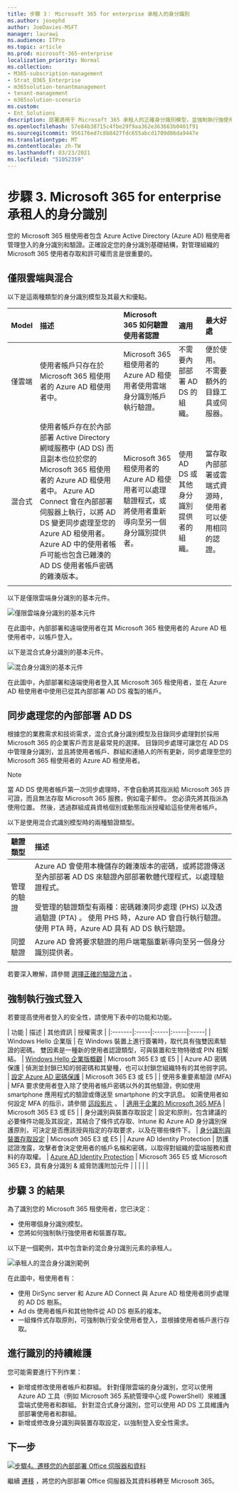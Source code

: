 ```yaml
---
title: 步驟 3： Microsoft 365 for enterprise 承租人的身分識別
ms.author: josephd
author: JoeDavies-MSFT
manager: laurawi
ms.audience: ITPro
ms.topic: article
ms.prod: microsoft-365-enterprise
localization_priority: Normal
ms.collection:
- M365-subscription-management
- Strat_O365_Enterprise
- m365solution-tenantmanagement
- tenant-management
- m365solution-scenario
ms.custom:
- Ent_Solutions
description: 部署適用于 Microsoft 365 承租人的正確身分識別模型，並強制執行強使用者登入。
ms.openlocfilehash: 57e84b38715c4fbe29f9aa362e363663b0401f91
ms.sourcegitcommit: 956176ed7c8b8427fdc655abcd1709d86da9447e
ms.translationtype: MT
ms.contentlocale: zh-TW
ms.lasthandoff: 03/23/2021
ms.locfileid: "51052359"
---
```

# <a name="step-3-identity-for-your-microsoft-365-for-enterprise-tenants"></a>步驟 3. Microsoft 365 for enterprise 承租人的身分識別

您的 Microsoft 365 租使用者包含 Azure Active Directory (Azure AD) 租使用者管理登入的身分識別和驗證。正確設定您的身分識別基礎結構，對管理組織的 Microsoft 365 使用者存取和許可權而言是很重要的。

## <a name="cloud-only-vs-hybrid"></a>僅限雲端與混合

以下是這兩種類型的身分識別模型及其最大和優點。


| Model | 描述 | Microsoft 365 如何驗證使用者認證 | 適用 | 最大好處 |
|:-------|:-----|:-----|:-----|:-----|
| 僅雲端 | 使用者帳戶只存在於 Microsoft 365 租使用者的 Azure AD 租使用者中。 | Microsoft 365 租使用者的 Azure AD 租使用者使用雲端身分識別帳戶執行驗證。 | 不需要內部部署 AD DS 的組織。 | 便於使用。 不需要額外的目錄工具或伺服器。 |
| 混合式 |  使用者帳戶存在於內部部署 Active Directory 網域服務中 (AD DS) 而且副本也位於您的 Microsoft 365 租使用者的 Azure AD 租使用者中。 Azure AD Connect 會在內部部署伺服器上執行，以將 AD DS 變更同步處理至您的 Azure AD 租使用者。 Azure AD 中的使用者帳戶可能也包含已雜湊的 AD DS 使用者帳戶密碼的雜湊版本。 | Microsoft 365 租使用者的 Azure AD 租使用者可以處理驗證程式，或將使用者重新導向至另一個身分識別提供者。 | 使用 AD DS 或其他身分識別提供者的組織。 | 當存取內部部署或雲端式資源時，使用者可以使用相同的認證。 |
||||||

以下是僅限雲端身分識別的基本元件。
 
![僅限雲端身分識別的基本元件](../media/about-microsoft-365-identity/cloud-only-identity.png)

在此圖中，內部部署和遠端使用者在其 Microsoft 365 租使用者的 Azure AD 租使用者中，以帳戶登入。

以下是混合式身分識別的基本元件。

![混合身分識別的基本元件](../media/about-microsoft-365-identity/hybrid-identity.png)

在此圖中，內部部署和遠端使用者登入其 Microsoft 365 租使用者，並在 Azure AD 租使用者中使用已從其內部部署 AD DS 複製的帳戶。

## <a name="synchronizing-your-on-premises-ad-ds"></a>同步處理您的內部部署 AD DS

根據您的業務需求和技術需求，混合式身分識別模型及目錄同步處理對於採用 Microsoft 365 的企業客戶而言是最常見的選擇。 目錄同步處理可讓您在 AD DS 中管理身分識別，並且將使用者帳戶、群組和連絡人的所有更新，同步處理至您的 Microsoft 365 租使用者的 Azure AD 租使用者。

>[!Note]
>當 AD DS 使用者帳戶第一次同步處理時，不會自動將其指派給 Microsoft 365 許可證，而且無法存取 Microsoft 365 服務，例如電子郵件。 您必須先將其指派為使用位置。 然後，透過群組成員資格個別或動態指派授權給這些使用者帳戶。
>

以下是使用混合式識別模型時的兩種驗證類型。

| 驗證類型 | 描述 |
|:-------|:-----|
| 管理的驗證 | Azure AD 會使用本機儲存的雜湊版本的密碼，或將認證傳送至內部部署 AD DS 來驗證內部部署軟體代理程式，以處理驗證程式。 <br> <br>  受管理的驗證類型有兩種：密碼雜湊同步處理 (PHS) 以及透過驗證 (PTA) 。 使用 PHS 時，Azure AD 會自行執行驗證。 使用 PTA 時，Azure AD 具有 AD DS 執行驗證。 |
| 同盟驗證 | Azure AD 會將要求驗證的用戶端電腦重新導向至另一個身分識別提供者。 |
|  |  |

若要深入瞭解，請參閱 [選擇正確的驗證方法](/azure/active-directory/hybrid/choose-ad-authn) 。

## <a name="enforcing-strong-sign-ins"></a>強制執行強式登入

若要提高使用者登入的安全性，請使用下表中的功能和功能。

| 功能 | 描述 | 其他資訊 | 授權需求 |
|:-------|:-----|:-----|:-----|:-----|
| Windows Hello 企業版 | 在 Windows 裝置上進行簽署時，取代具有強雙因素驗證的密碼。 雙因素是一種新的使用者認證類型，可與裝置和生物特徵或 PIN 相繫結。 | [Windows Hello 企業版概觀](/windows/security/identity-protection/hello-for-business/hello-overview) | Microsoft 365 E3 或 E5 |
| Azure AD 密碼保護 | 偵測並封鎖已知的弱密碼和其變種，也可以封鎖您組織特有的其他弱字詞。 | [設定 Azure AD 密碼保護](/azure/active-directory/authentication/concept-password-ban-bad) | Microsoft 365 E3 或 E5 |
| 使用多重要素驗證 (MFA) | MFA 要求使用者登入除了使用者帳戶密碼以外的其他驗證，例如使用 smartphone 應用程式的驗證或傳送至 smartphone 的文字訊息。 如需使用者如何設定 MFA 的指示，請參閱 [這段影片](https://support.microsoft.com/office/set-up-multi-factor-authentication-in-microsoft-365-business-a32541df-079c-420d-9395-9d59354f7225) 。 | [適用于企業的 Microsoft 365 MFA](../enterprise/microsoft-365-secure-sign-in.md#mfa) | Microsoft 365 E3 或 E5 |
| 身分識別與裝置存取設定 | 設定和原則，包含建議的必要條件功能及其設定，其結合了條件式存取、Intune 和 Azure AD 身分識別保護原則，可決定是否應該授與指定的存取要求，以及在哪些條件下。  | [身分識別與裝置存取設定](../security/defender-365-security/microsoft-365-policies-configurations.md) | Microsoft 365 E3 或 E5 |
| Azure AD Identity Protection | 防護認證洩露，攻擊者會決定使用者的帳戶名稱和密碼，以取得對組織的雲端服務和資料的存取權。 | [Azure AD Identity Protection](/azure/active-directory/active-directory-identityprotection) | Microsoft 365 E5 或 Microsoft 365 E3，具有身分識別 & 威脅防護附加元件 |
|  |  |  |



## <a name="results-of-step-3"></a>步驟 3 的結果

為了識別您的 Microsoft 365 租使用者，您已決定：

- 使用哪個身分識別模型。
- 您將如何強制執行強使用者和裝置存取。

以下是一個範例，其中包含新的混合身分識別元素的承租人。

![承租人的混合身分識別範例](../media/tenant-management-overview/tenant-management-tenant-build-step3.png)

在此圖中，租使用者有：

- 使用 DirSync server 和 Azure AD Connect 與 Azure AD 租使用者同步處理的 AD DS 樹系。
- Ad ds 使用者帳戶和其他物件從 AD DS 樹系的複本。
- 一組條件式存取原則，可強制執行安全使用者登入，並根據使用者帳戶進行存取。 

## <a name="ongoing-maintenance-for-identity"></a>進行識別的持續維護

您可能需要進行下列作業：

- 新增或修改使用者帳戶和群組。 針對僅限雲端的身分識別，您可以使用 Azure AD 工具（例如 Microsoft 365 系統管理中心或 PowerShell）來維護雲端式使用者和群組。 針對混合式身分識別，您可以使用 AD DS 工具維護內部部署使用者和群組。
- 新增或修改身分識別與裝置存取設定，以強制登入安全性需求。

## <a name="next-step"></a>下一步

[![步驟4。遷移您的內部部署 Office 伺服器和資料](../media/tenant-management-overview/tenant-management-step-grid-migration.png)](tenant-management-migration.md)

繼續 [遷移](tenant-management-migration.md) ，將您的內部部署 Office 伺服器及其資料移轉至 Microsoft 365。